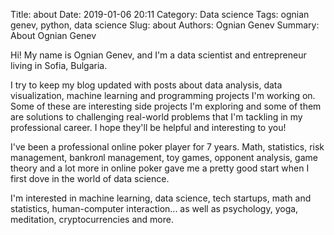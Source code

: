 Title: about
Date: 2019-01-06 20:11
Category: Data science
Tags: ognian genev, python, data science
Slug: about
Authors: Ognian Genev
Summary: About Ognian Genev

Hi! My name is Ognian Genev, and I'm a data scientist and entrepreneur living in Sofia, Bulgaria.

I try to keep my blog updated with posts about data analysis, data visualization, machine learning and programming projects I'm working on. Some of these are interesting side projects I'm exploring and some of them are solutions to challenging real-world problems that I'm tackling in my professional career. I hope they'll be helpful and interesting to you!

I've been a professional online poker player for 7 years. Math, statistics, risk management, bankroлl management, toy games, opponent analysis, game theory and a lot more in online poker gave me a pretty good start when I first dove in the world of data science.

I'm interested in machine learning, data science, tech startups, math and statistics, human-computer interaction... as well as psychology, yoga, meditation, cryptocurrencies and more.